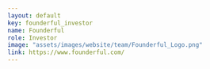 ```yaml
---
layout: default
key: founderful_investor
name: Founderful
role: Investor
image: "assets/images/website/team/Founderful_Logo.png"
link: https://www.founderful.com/
---
```



